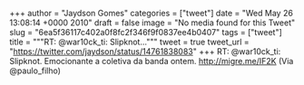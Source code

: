 
+++
author = "Jaydson Gomes"
categories = ["tweet"]
date = "Wed May 26 13:08:14 +0000 2010"
draft = false
image = "No media found for this Tweet"
slug = "6ea5f36117c402a0f8fc2f346f9f0837ee4b0407"
tags = ["tweet"]
title = """RT: @war10ck_ti: Slipknot..."""
tweet = true
tweet_url = "https://twitter.com/jaydson/status/14761838083"
+++
RT: @war10ck_ti: Slipknot. Emocionante a coletiva da banda ontem. http://migre.me/IF2K (Via @paulo_filho)
